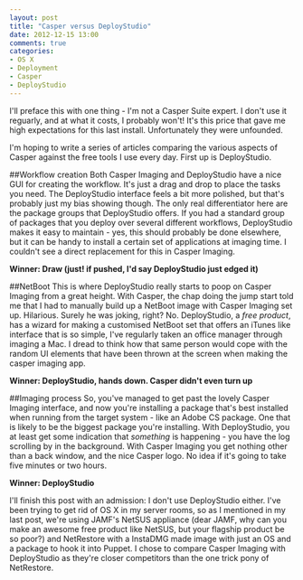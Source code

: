 ```yaml
---
layout: post
title: "Casper versus DeployStudio"
date: 2012-12-15 13:00
comments: true
categories: 
- OS X
- Deployment
- Casper
- DeployStudio
---
```

I'll preface this with one thing - I'm not a Casper Suite expert. I don't use it reguarly, and at what it costs, I probably won't! It's this price that gave me high expectations for this last install. Unfortunately they were unfounded.

I'm hoping to write a series of articles comparing the various aspects of Casper against the free tools I use every day. First up is DeployStudio.

##Workflow creation
Both Casper Imaging and DeployStudio have a nice GUI for creating the workflow. It's just a drag and drop to place the tasks you need. The DeployStudio interface feels a bit more polished, but that's probably just my bias showing though. The only real differentiator here are the package groups that DeployStudio offers. If you had a standard group of packages that you deploy over several different workflows, DeployStudio makes it easy to maintain - yes, this should probably be done elsewhere, but it can be handy to install a certain set of applications at imaging time. I couldn't see a direct replacement for this in Casper Imaging.

__Winner: Draw (just! if pushed, I'd say DeployStudio just edged it)__

##NetBoot
This is where DeployStudio really starts to poop on Casper Imaging from a great height. With Casper, the chap doing the jump start told me that I had to manually build up a NetBoot image with Casper Imaging set up. Hilarious. Surely he was joking, right? No. DeployStudio, a _free product_, has a wizard for making a customised NetBoot set that offers an iTunes like interface that is so simple, I've regularly taken an office manager through imaging a Mac. I dread to think how that same person would cope with the random UI elements that have been thrown at the screen when making the casper imaging app.

__Winner: DeployStudio, hands down. Casper didn't even turn up__

##Imaging process
So, you've managed to get past the lovely Casper Imaging interface, and now you're installing a package that's best installed when running from the target system - like an Adobe CS package. One that is likely to be the biggest package you're installing. With DeployStudio, you at least get some indication that _something_ is happening - you have the log scrolling by in the background. With Casper Imaging you get nothing other than a back window, and the nice Casper logo. No idea if it's going to take five minutes or two hours. 

__Winner: DeployStudio__

I'll finish this post with an admission: I don't use DeployStudio either. I've been trying to get rid of OS X in my server rooms, so as I mentioned in my last post, we're using JAMF's NetSUS appliance (dear JAMF, why can you make an awesome free product like NetSUS, but your flagship product be so poor?) and NetRestore with a InstaDMG made image with just an OS and a package to hook it into Puppet. I chose to compare Casper Imaging with DeployStudio as they're closer competitors than the one trick pony of NetRestore.

